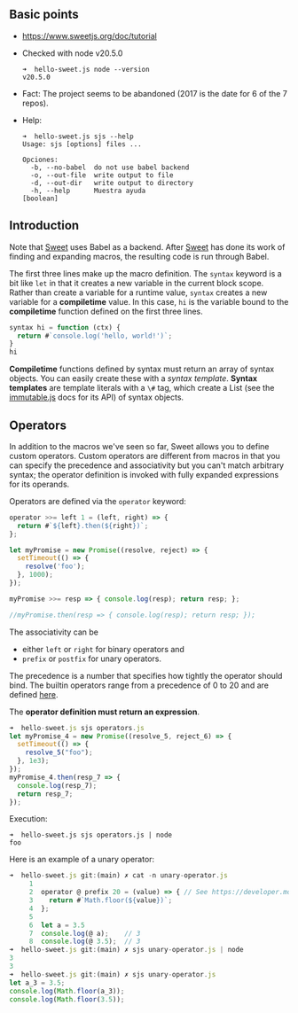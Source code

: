 ## Basic points

- https://www.sweetjs.org/doc/tutorial

- Checked with node v20.5.0
  
  ```
  ➜  hello-sweet.js node --version
  v20.5.0
  ```
- Fact: The project seems to be abandoned (2017 is the date for 6 of the 7 repos). 

- Help:
  
  ```
  ➜  hello-sweet.js sjs --help
  Usage: sjs [options] files ...

  Opciones:
    -b, --no-babel  do not use babel backend
    -o, --out-file  write output to file
    -d, --out-dir   write output to directory
    -h, --help      Muestra ayuda                                        [boolean]
  ```

## Introduction

Note that [Sweet](https://www.sweetjs.org/doc/tutorial) uses Babel as a backend. After [Sweet](https://www.sweetjs.org/doc/tutorial) has done its work of finding and expanding macros, the resulting code is run through Babel.

The first three lines make up the macro definition. 
The `syntax` keyword is a bit like `let` in that it creates a new variable in the current block scope. 
Rather than create a variable for a runtime value, `syntax` creates a new variable for a **compiletime** value. 
In this case, `hi` is the variable bound to the **compiletime** function defined on the first three lines.

```js
syntax hi = function (ctx) {
  return #`console.log('hello, world!')`;
}
hi
```

**Compiletime** functions defined by syntax must return an array of syntax objects. 
You can easily create these with a *syntax template*. 
**Syntax templates** are template literals with a `\#` tag, 
which create a List 
(see the [immutable.js](https://facebook.github.io/immutable-js/docs/#/List) docs for its API) 
of syntax objects.

## Operators

In addition to the macros we've seen so far, Sweet allows you to define custom operators. Custom operators are different from macros in that you can specify the precedence and associativity but you can't match arbitrary syntax; the operator definition is invoked with fully expanded expressions for its operands.

Operators are defined via the `operator` keyword:

```js
operator >>= left 1 = (left, right) => {
  return #`${left}.then(${right})`;
};

let myPromise = new Promise((resolve, reject) => {
  setTimeout(() => {
    resolve('foo');
  }, 1000);
});

myPromise >>= resp => { console.log(resp); return resp; };

//myPromise.then(resp => { console.log(resp); return resp; });
```

The associativity can be 

- either `left` or `right` for binary operators and 
- `prefix` or `postfix` for unary operators. 

The precedence is a number that specifies how tightly the operator should bind. 
The builtin operators range from a precedence of 0 to 20 and are defined [here](https://developer.mozilla.org/en-US/docs/Web/JavaScript/Reference/Operators/Operator_Precedence).

The **operator definition must return an expression**.

```js
➜  hello-sweet.js sjs operators.js 
let myPromise_4 = new Promise((resolve_5, reject_6) => {
  setTimeout(() => {
    resolve_5("foo");
  }, 1e3);
});
myPromise_4.then(resp_7 => {
  console.log(resp_7);
  return resp_7;
});
```

Execution: 

``` 
➜  hello-sweet.js sjs operators.js | node
foo
```

Here is an example of a unary operator:

```js 
➜  hello-sweet.js git:(main) ✗ cat -n unary-operator.js 
     1
     2  operator @ prefix 20 = (value) => { // See https://developer.mozilla.org/en-US/docs/Web/JavaScript/Reference/Operators/Operator_precedence
     3    return #`Math.floor(${value})`;
     4  };
     5
     6  let a = 3.5
     7  console.log(@ a);    // 3
     8  console.log(@ 3.5);  // 3
➜  hello-sweet.js git:(main) ✗ sjs unary-operator.js | node
3
3
➜  hello-sweet.js git:(main) ✗ sjs unary-operator.js       
let a_3 = 3.5;
console.log(Math.floor(a_3));
console.log(Math.floor(3.5));
```
